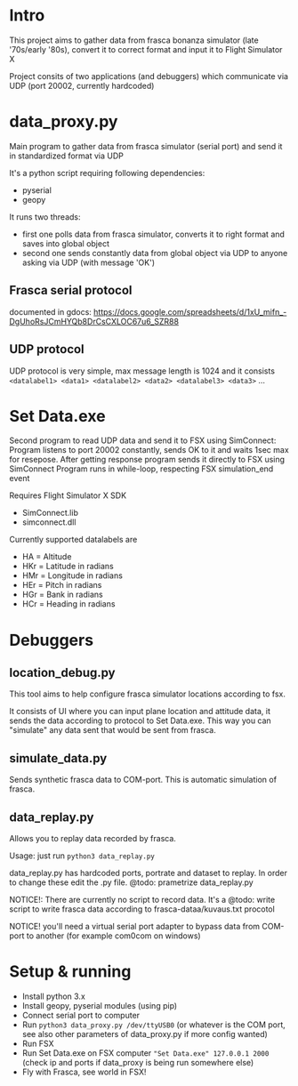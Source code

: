 # Intro

This project aims to gather data from frasca bonanza simulator (late '70s/early '80s), convert it to correct format and input it to Flight Simulator X

Project consits of two applications (and debuggers) which communicate via UDP (port 20002, currently hardcoded)

# data_proxy.py

Main program to gather data from frasca simulator (serial port) and send it in standardized format via UDP 

It's a python script requiring following dependencies:
* pyserial
* geopy

It runs two threads:
* first one polls data from frasca simulator, converts it to right format and saves into global object 
* second one sends constantly data from global object via UDP to anyone asking via UDP (with message 'OK')

## Frasca serial protocol

documented in gdocs: https://docs.google.com/spreadsheets/d/1xU_mifn_-DgUhoRsJCmHYQb8DrCsCXLOC67u6_SZR88

## UDP protocol 

UDP protocol is very simple, max message length is 1024 and it consists
`<datalabel1> <data1> <datalabel2> <data2> <datalabel3> <data3>` ...

# Set Data.exe

Second program to read UDP data and send it to FSX using SimConnect: Program listens to port 20002 constantly, sends OK to it and waits 1sec max for resepose. After getting response program sends it directly to FSX using SimConnect 
Program runs in while-loop, respecting FSX simulation_end event



Requires Flight Simulator X SDK
* SimConnect.lib 
* simconnect.dll

Currently supported datalabels are
* HA = Altitude
* HKr = Latitude in radians
* HMr = Longitude in radians
* HEr = Pitch in radians
* HGr = Bank in radians 
* HCr = Heading in radians 

# Debuggers

## location_debug.py

This tool aims to help configure frasca simulator locations according to fsx.

It consists of UI where you can input plane location and attitude data, it sends the data according to protocol to Set Data.exe. This way you can "simulate" any data sent that would be sent from frasca.

## simulate_data.py

Sends synthetic frasca data to COM-port. This is automatic simulation of frasca.

## data_replay.py

Allows you to replay data recorded by frasca. 

Usage: just run `python3 data_replay.py`

data_replay.py has hardcoded ports, portrate and dataset to replay. In order to change these edit the .py file. @todo: prametrize data_replay.py

NOTICE!: There are currently no script to record data. It's a @todo: write script to write frasca data according to frasca-dataa/kuvaus.txt procotol


NOTICE! you'll need a virtual serial port adapter to bypass data from COM-port to another (for example com0com on windows)

# Setup & running

* Install python 3.x
* Install geopy, pyserial modules (using pip)
* Connect serial port to computer
* Run `python3 data_proxy.py /dev/ttyUSB0` (or whatever is the COM port, see also other parameters of data_proxy.py if more config wanted) 
* Run FSX 
* Run Set Data.exe on FSX computer `"Set Data.exe" 127.0.0.1 2000` (check ip and ports if data_proxy is being run somewhere else)
* Fly with Frasca, see world in FSX!


